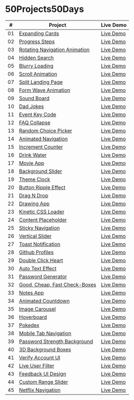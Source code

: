 # 50Projects50Days

| #   | Project                                                                                                              | Live Demo                                                              |
| --- | -------------------------------------------------------------------------------------------------------------------- | ---------------------------------------------------------------------- |
| 01  | [Expanding Cards](https://github.com/akj0712/50Projects50Days/tree/master/Expanding-Cards)                           | [Live Demo](https://akj0712-expanding-cards.netlify.app/)              |
| 02  | [Progress Steps](https://github.com/akj0712/50Projects50Days/tree/master/Progress-Steps)                             | [Live Demo](https://akj0712-progress-steps.netlify.app/)               |
| 03  | [Rotating Navigation Animation](https://github.com/akj0712/50Projects50Days/tree/master/Rotating-Navigation)         | [Live Demo](https://rotating-navigation-animation.netlify.app/)        |
| 04  | [Hidden Search](https://github.com/akj0712/50Projects50Days/tree/master/Hidden-Search-Widget)                        | [Live Demo](https://akj0712-hidden-search-widget.netlify.app/)         |
| 05  | [Blurry Loading](https://github.com/akj0712/50Projects50Days/tree/master/Blurry-Loading)                             | [Live Demo](https://akj0712-blurry-loading.netlify.app/)               |
| 06  | [Scroll Animation](https://github.com/akj0712/50Projects50Days/tree/master/Scroll-Animation)                         | [Live Demo](https://akj0712-scroll-animation.netlify.app/)             |
| 07  | [Split Landing Page](https://github.com/akj0712/50Projects50Days/tree/master/Split-Landing-Page)                     | [Live Demo](https://akj0712-split-landing-page.netlify.app/)           |
| 08  | [Form Wave Animation](https://github.com/akj0712/50Projects50Days/tree/master/Form-Wave-Animation)                   | [Live Demo](https://akj0712-form-wave-animation.netlify.app/)          |
| 09  | [Sound Board](https://github.com/akj0712/50Projects50Days/tree/master/Sound-Board)                                   | [Live Demo](https://akj0712-sound-board.netlify.app/)                  |
| 10  | [Dad Jokes](https://github.com/akj0712/50Projects50Days/tree/master/Dad-Jokes)                                       | [Live Demo](https://akj0712-dad-jokes.netlify.app/)                    |
| 11  | [Event Key Code](https://github.com/akj0712/50Projects50Days/tree/master/Event-KeyCodes)                             | [Live Demo](https://akj0712-event-key-codes.netlify.app/)              |
| 12  | [FAQ Collapse](https://github.com/akj0712/50Projects50Days/tree/master/FAQ-Collapse)                                 | [Live Demo](https://akj0712-faq-collapse.netlify.app/)                 |
| 13  | [Random Choice Picker](https://github.com/akj0712/50Projects50Days/tree/master/Random-Choice-Picker)                 | [Live Demo](https://akj0712-random-choice-picker.netlify.app/)         |
| 14  | [Animated Navigation](https://github.com/akj0712/50Projects50Days/tree/master/Animated-Navigation)                   | [Live Demo](https://akj0712-animated-navigation.netlify.app/)          |
| 15  | [Increment Counter](https://github.com/akj0712/50Projects50Days/tree/master/Increment-Counter)                       | [Live Demo](https://akj0712-increment-counter.netlify.app/)            |
| 16  | [Drink Water](https://github.com/akj0712/50Projects50Days/tree/master/Drink-Water)                                   | [Live Demo](https://akj0712-drink-water.netlify.app/)                  |
| 17  | [Movie App](https://github.com/akj0712/50Projects50Days/tree/master/Movie-App)                                       | [Live Demo](https://akj0712-movie-app.netlify.app/)                    |
| 18  | [Background Slider](https://github.com/akj0712/50Projects50Days/tree/master/Background-Slider)                       | [Live Demo](https://akj0712-background-slider.netlify.app/)            |
| 19  | [Theme Clock](https://github.com/akj0712/50Projects50Days/tree/master/Theme-Clock)                                   | [Live Demo](https://akj0712-theme-clock.netlify.app/)                  |
| 20  | [Button Ripple Effect](https://github.com/akj0712/50Projects50Days/tree/master/Button-Ripple-Effect)                 | [Live Demo](https://akj0712-button-ripple-effect.netlify.app/)         |
| 21  | [Drag N Drop](https://github.com/akj0712/50Projects50Days/tree/master/Drag-N-Drop)                                   | [Live Demo](https://akj0712-drag-n-drop.netlify.app/)                  |
| 22  | [Drawing App](https://github.com/akj0712/50Projects50Days/tree/master/Drawing-App)                                   | [Live Demo](https://akj0712-drawing-app.netlify.app/)                  |
| 23  | [Kinetic CSS Loader](https://github.com/akj0712/50Projects50Days/tree/master/Kinetic-CSS-Loader)                     | [Live Demo](https://akj0712-kinetic-css-loader.netlify.app/)           |
| 24  | [Content Placeholder](https://github.com/akj0712/50Projects50Days/tree/master/Content-Placeholder)                   | [Live Demo](https://akj0712-content-placeholder.netlify.app/)          |
| 25  | [Sticky Navigation](https://github.com/akj0712/50Projects50Days/tree/master/Sticky-Navbar)                           | [Live Demo](https://akj0712-sticky-navbar.netlify.app/)                |
| 26  | [Vertical Slider](https://github.com/akj0712/50Projects50Days/tree/master/Vertical-Slider)                           | [Live Demo](https://akj0712-vertical-slider.netlify.app/)              |
| 27  | [Toast Notification](https://github.com/akj0712/50Projects50Days/tree/master/Toast-Notification)                     | [Live Demo](https://akj0712-toast-notification.netlify.app/)           |
| 28  | [Github Profiles](https://github.com/akj0712/50Projects50Days/tree/master/GitHub-Profiles)                           | [Live Demo](https://akj0712-github-profiles.netlify.app/)              |
| 29  | [Double Click Heart](https://github.com/akj0712/50Projects50Days/tree/master/Double-Heart-Click)                     | [Live Demo](https://akj0712-double-heart-click.netlify.app/)           |
| 30  | [Auto Text Effect](https://github.com/akj0712/50Projects50Days/tree/master/Auto-Text-Effect)                         | [Live Demo](https://akj0712-auto-text-effect.netlify.app/)             |
| 31  | [Password Generator](https://github.com/akj0712/50Projects50Days/tree/master/Password-Generator)                     | [Live Demo](https://akj0712-password-generator.netlify.app/)           |
| 32  | [Good, Cheap, Fast Check-Boxes](https://github.com/akj0712/50Projects50Days/tree/master/Check-Boxes)                 | [Live Demo](https://akj0712-check-boxes.netlify.app/)                  |
| 33  | [Notes App](https://github.com/akj0712/50Projects50Days/tree/master/Notes-App)                                       | [Live Demo](https://akj0712-notes-app.netlify.app/)                    |
| 34  | [Animated Countdown](https://github.com/akj0712/50Projects50Days/tree/master/Animated-Countdown)                     | [Live Demo](https://akj0712-animated-countdown.netlify.app/)           |
| 35  | [Image Carousel](https://github.com/akj0712/50Projects50Days/tree/master/Image-Carousel)                             | [Live Demo](https://akj0712-image-carousel.netlify.app/)               |
| 36  | [Hoverboard](https://github.com/akj0712/50Projects50Days/tree/master/Hoverboard)                                     | [Live Demo](https://akj0712-hoverboard.netlify.app/)                   |
| 37  | [Pokedex](https://github.com/akj0712/50Projects50Days/tree/master/Pokedex)                                           | [Live Demo](https://akj0712-pokedex.netlify.app/)                      |
| 38  | [Mobile Tab Navigation](https://github.com/akj0712/50Projects50Days/tree/master/Mobile-Tab-Navigation)               | [Live Demo](https://akj0712-mobile-tab-navigation.netlify.app/)        |
| 39  | [Password Strength Background](https://github.com/akj0712/50Projects50Days/tree/master/Password-Strength-Background) | [Live Demo](https://akj0712-password-strength-background.netlify.app/) |
| 40  | [3D Background Boxes](https://github.com/akj0712/50Projects50Days/tree/master/3D-Background-Boxes)                   | [Live Demo](https://akj0712-3d-background-boxes.netlify.app/)          |
| 41  | [Verify Account UI](https://github.com/akj0712/50Projects50Days/tree/master/Verify-Account-UI)                       | [Live Demo](https://akj0712-verify-account-ui.netlify.app/)            |
| 42  | [Live User Filter](https://github.com/akj0712/50Projects50Days/tree/master/Live-User-Filter)                         | [Live Demo](https://akj0712-live-user-filter.netlify.app/)             |
| 43  | [Feedback UI Design](https://github.com/akj0712/50Projects50Days/tree/master/Feedback-UI-Design)                     | [Live Demo](https://akj0712-feedback-ui-design.netlify.app/)           |
| 44  | [Custom Range Slider](https://github.com/akj0712/50Projects50Days/tree/master/Custom-Range-Slider)                   | [Live Demo](https://akj0712-custom-range-slider.netlify.app/)          |
| 45  | [Netflix Navigation](https://github.com/akj0712/50Projects50Days/tree/master/Netflix-Navigation)                     | [Live Demo](https://akj0712-netflix-navigation.netlify.app/)           |
